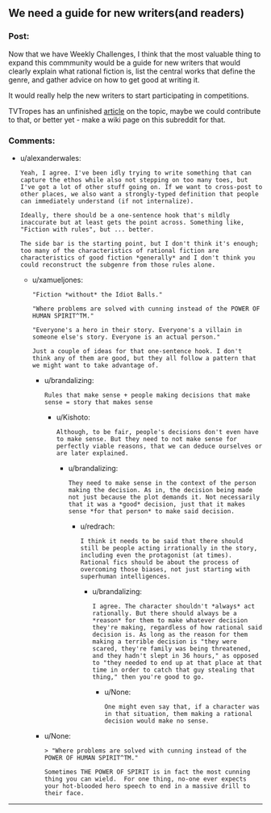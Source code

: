 ## We need a guide for new writers(and readers)

### Post:

Now that we have Weekly Challenges, I think that the most valuable thing to expand this commmunity would be a guide for new writers that would clearly explain what rational fiction is, list the central works that define the genre, and gather advice on how to get good at writing it.

It would really help the new writers to start participating in competitions.

TVTropes has an unfinished [article](http://tvtropes.org/pmwiki/pmwiki.php/SoYouWantTo/WriteTheNextHarryPotterAndTheMethodsOfRationality) on the topic, maybe we could contribute to that, or better yet - make a wiki page on this subreddit for that.

### Comments:

- u/alexanderwales:
  ```
  Yeah, I agree. I've been idly trying to write something that can capture the ethos while also not stepping on too many toes, but I've got a lot of other stuff going on. If we want to cross-post to other places, we also want a strongly-typed definition that people can immediately understand (if not internalize).

  Ideally, there should be a one-sentence hook that's mildly inaccurate but at least gets the point across. Something like, "Fiction with rules", but ... better.

  The side bar is the starting point, but I don't think it's enough; too many of the characteristics of rational fiction are characteristics of good fiction *generally* and I don't think you could reconstruct the subgenre from those rules alone.
  ```

  - u/xamueljones:
    ```
    "Fiction *without* the Idiot Balls."

    "Where problems are solved with cunning instead of the POWER OF HUMAN SPIRIT^TM."

    "Everyone's a hero in their story. Everyone's a villain in someone else's story. Everyone is an actual person."

    Just a couple of ideas for that one-sentence hook. I don't think any of them are good, but they all follow a pattern that we might want to take advantage of.
    ```

    - u/brandalizing:
      ```
      Rules that make sense + people making decisions that make sense = story that makes sense
      ```

      - u/Kishoto:
        ```
        Although, to be fair, people's decisions don't even have to make sense. But they need to not make sense for perfectly viable reasons, that we can deduce ourselves or are later explained.
        ```

        - u/brandalizing:
          ```
          They need to make sense in the context of the person making the decision. As in, the decision being made not just because the plot demands it. Not necessarily that it was a *good* decision, just that it makes sense *for that person* to make said decision.
          ```

          - u/redrach:
            ```
            I think it needs to be said that there should still be people acting irrationally in the story, including even the protagonist (at times). Rational fics should be about the process of overcoming those biases, not just starting with superhuman intelligences.
            ```

            - u/brandalizing:
              ```
              I agree. The character shouldn't *always* act rationally. But there should always be a *reason* for them to make whatever decision they're making, regardless of how rational said decision is. As long as the reason for them making a terrible decision is "they were scared, they're family was being threatened, and they hadn't slept in 36 hours," as opposed to "they needed to end up at that place at that time in order to catch that guy stealing that thing," then you're good to go.
              ```

              - u/None:
                ```
                One might even say that, if a character was in that situation, them making a rational decision would make no sense.
                ```

    - u/None:
      ```
      > "Where problems are solved with cunning instead of the POWER OF HUMAN SPIRIT^TM."

      Sometimes THE POWER OF SPIRIT is in fact the most cunning thing you can wield.  For one thing, no-one ever expects your hot-blooded hero speech to end in a massive drill to their face.
      ```

---

